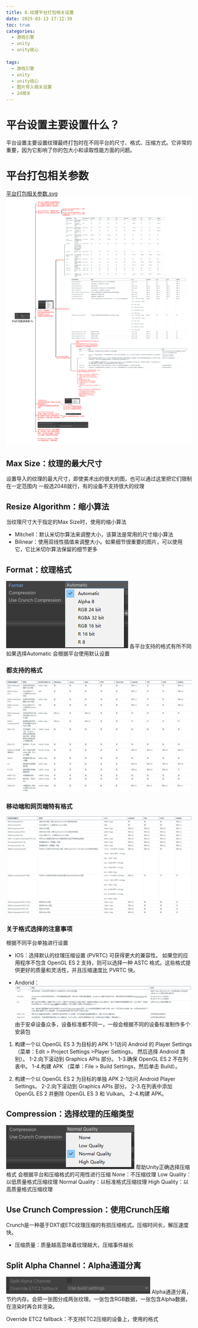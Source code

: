 ```yaml
---
title: 8.纹理平台打包相关设置
date: 2025-03-13 17:12:39
toc: true
categories:
  - 游戏引擎
  - unity
  - unity核心

tags:
  - 游戏引擎
  - unity
  - unity核心
  - 图片导入相关设置
  - 2d相关
---
```


# 平台设置主要设置什么？
平台设置主要设置纹理最终打包时在不同平台的尺寸、格式、压缩方式。它非常的重要，因为它影响了你的包大小和读取性能方面的问题。


# 平台打包相关参数
[平台打包相关参数.svg](8.纹理平台打包相关设置/平台打包相关参数.svg)
![](8.纹理平台打包相关设置/平台打包相关参数.png)

## Max Size：纹理的最大尺寸
设置导入的纹理的最大尺寸，即使美术出的很大的图，也可以通过这里把它们限制在一定范围内
一般选2048就行，有的设备不支持很大的纹理

## Resize Algorithm：缩小算法
当纹理尺寸大于指定的Max Size时，使用的缩小算法
- Mitchell：默认米切尔算法来调整大小，该算法是常用的尺寸缩小算法
- Bilinear：使用双线性插值来调整大小。如果细节很重要的图片，可以使用它，它比米切尔算法保留的细节更多

## Format：纹理格式
![](8.纹理平台打包相关设置/file-20250313171954471.png)
各平台支持的格式有所不同 如果选择Automatic 会根据平台使用默认设置

### 都支持的格式
![](8.纹理平台打包相关设置/file-20250313172113196.png)
![](8.纹理平台打包相关设置/file-20250313172120550.png)
### 移动端和网页端特有格式
![](8.纹理平台打包相关设置/file-20250313172202099.png)
### 关于格式选择的注意事项
根据不同平台单独进行设置
- IOS：选择默认的纹理压缩设置 (PVRTC) 可获得更大的兼容性。 如果您的应用程序不包含 OpenGL ES 2 支持，则可以选择一种 ASTC 格式。这些格式提供更好的质量和灵活性，并且压缩速度比 PVRTC 快。
        
- Andorid：
  ![](8.纹理平台打包相关设置/file-20250313172339745.png)
  由于安卓设备众多，设备标准都不同一，一般会根据不同的设备标准制作多个安装包

1. 构建一个以 OpenGL ES 3 为目标的 APK 
   1-1访问 Android 的 Player Settings （菜单：Edit > Project Settings >Player Settings， 然后选择 Android 类别）。 
   1-2.向下滚动到 Graphics APIs 部分。 
   1-3.确保 OpenGL ES 2 不在列表中。 
   1-4.构建 APK （菜单：File > Build Settings，然后单击 Build）。

2. 构建一个以 OpenGL ES 2 为目标的单独 APK 
   2-1访问 Android Player Settings。 
   2-2.向下滚动到 Graphics APIs 部分。 
   2-3.在列表中添加 OpenGL ES 2 并删除 OpenGL ES 3 和 Vulkan。 
   2-4.构建 APK。

## Compression：选择纹理的压缩类型
![](8.纹理平台打包相关设置/file-20250313172724259.png)
帮助Unity正确选择压缩格式 会根据平台和压缩格式的可用性进行压缩
None：不压缩纹理
Low Quality：以低质量格式压缩纹理 
Normal Quality：以标准格式压缩纹理 
High Quality：以高质量格式压缩纹理

## Use Crunch Compression：使用Crunch压缩
Crunch是一种基于DXT或ETC纹理压缩的有损压缩格式。压缩时间长，解压速度快。

- 压缩质量：质量越高意味着纹理越大，压缩事件越长

## Split Alpha Channel：Alpha通道分离
![](8.纹理平台打包相关设置/file-20250313173108019.png)
Alpha通道分离，节约内存。会把一张图分成两张纹理。一张包含RGB数据，一张包含Alpha数据，在渲染时再合并渲染。

Override ETC2 fallback：不支持ETC2压缩的设备上，使用的格式